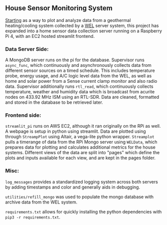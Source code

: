 ## House Sensor Monitoring System
[Starting](https://github.com/TristanShoemaker/WELPy) as a way to plot and
analyze data from a geothermal heating/cooling system collected by a
[WEL](http://www.welserver.com) server system, this project has expanded into a
home sensor data collection server running on a Raspberry Pi 4, with an EC2
hosted streamlit frontend.

### Data Server Side:
A MongoDB server runs on the pi for the database. Supervisor runs `async_func`,
which continuously and asynchronously collects data from different sensor
sources on a timed schedule. This includes temperature probe, energy usage,
and A/C logic level data from the WEL, as well as home and solar power from a
Sense current clamp monitor and also radio data. Supervisor additionally runs
`rtl_read`, which continuously collects temperature, weather and humidity data
which is broadcast from acurite nodes on 433.92 MHz ISM using an RTL-SDR. Data
are cleaned, formatted and stored in the database to be retrieved later.

### Frontend side:
`streamlit_pi` runs on AWS EC2, although it ran originally on the RPi as well.
A webpage is setup in python using streamlit. Data are plotted using through
`StreampPlot` using Altair, a vega-lite python wrapper. `Streamplot` pulls a 
timerange of data from the RPi Mongo server using `WELData`, which prepares 
data for plotting and calculates additional metrics for the house systems. 
Different views of the data are split into "pages" which define the plots and 
inputs available for each view, and are kept in the pages folder.

### Misc:
`log_messages` provides a standardized logging system across both servers by
adding timestamps and color and generally aids in debugging. 

`utilities/refill_mongo` was used to populate the mongo database with archive
data from the WEL system. 

`requirements.txt` allows for quickly installing the python dependencies with
`pip3 -r requirements.txt`.
